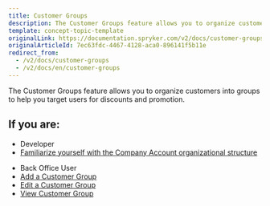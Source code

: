 ```yaml
---
title: Customer Groups
description: The Customer Groups feature allows you to organize customers into groups to help you target users for discounts and promotions.
template: concept-topic-template
originalLink: https://documentation.spryker.com/v2/docs/customer-groups
originalArticleId: 7ec63fdc-4467-4128-aca0-896141f5b11e
redirect_from:
  - /v2/docs/customer-groups
  - /v2/docs/en/customer-groups
---
```


The Customer Groups feature allows you to organize customers into groups to help you target users for discounts and promotion.

 ## If you are:

<div class="mr-container">
    <div class="mr-list-container">
        <!-- col1 -->
        <div class="mr-col">
            <ul class="mr-list mr-list-green">
                <li class="mr-title">Developer</li>
                <li><a href="https://documentation.spryker.com/v2/docs/customer-module-overview" class="mr-link">Familiarize yourself with the Company Account organizational structure</a></li>
                 </ul>
        </div>
         <!-- col2 -->
        <div class="mr-col">
            <ul class="mr-list mr-list-blue">
                <li class="mr-title"> Back Office User</li>
                <li><a href="https://documentation.spryker.com/v2/docs/managing-customer-groups#adding-a-customer-group" class="mr-link">Add a Customer Group</a></li>
                <li><a href="https://documentation.spryker.com/v2/docs/managing-customer-groups#editing-a-customer-group" class="mr-link">Edit a Customer Group</a></li>
                <li><a href="https://documentation.spryker.com/v2/docs/managing-customer-groups#viewing-customer-groups" class="mr-link">View Customer Group</a></li>
               </ul>
        </div>
         </div>
</div>
